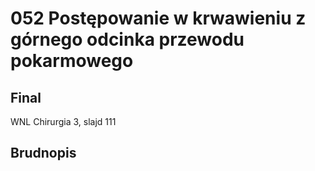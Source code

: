 # 052 Postępowanie w krwawieniu z górnego odcinka przewodu pokarmowego

## Final

WNL Chirurgia 3, slajd 111



## Brudnopis

